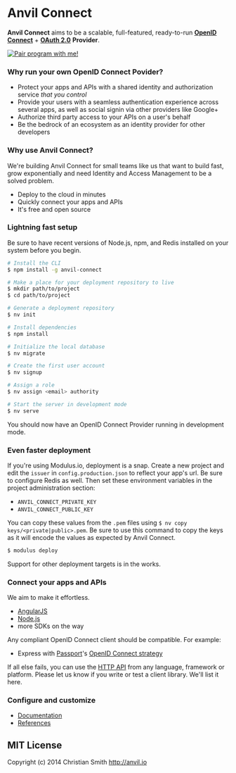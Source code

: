 # Anvil Connect

**Anvil Connect** aims to be a scalable, full-featured, ready-to-run
[**OpenID Connect**](http://openid.net/connect/) + [**OAuth 2.0**](http://tools.ietf.org/html/rfc6749) **Provider**.

<a href="https://www.google.com/calendar/selfsched?sstoken=UUx1dWZaTzBaY2lCfGRlZmF1bHR8MGViMzcyZDg0OTUyOGZkOTNjM2M2ZDMxMmYwMWM0Yjg" title="Pair program with me!">
  <img  src="http://pairprogramwith.me/badge.png"
        alt="Pair program with me!" />
</a>

### Why run your own OpenID Connect Povider?

* Protect your apps and APIs with a shared identity and authorization service *that you control*
* Provide your users with a seamless authentication experience across several apps, as well as social signin via other providers like Google+
* Authorize third party access to your APIs on a user's behalf
* Be the bedrock of an ecosystem as an identity provider for other developers


### Why use **Anvil Connect**?

We're building Anvil Connect for small teams like us that want to build fast, grow exponentially and need Identity and Access Management to be a solved problem.

* Deploy to the cloud in minutes
* Quickly connect your apps and APIs
* It's free and open source


### Lightning fast setup

Be sure to have recent versions of Node.js, npm, and Redis installed on your system before you begin.

```bash
# Install the CLI
$ npm install -g anvil-connect

# Make a place for your deployment repository to live
$ mkdir path/to/project
$ cd path/to/project

# Generate a deployment repository
$ nv init

# Install dependencies
$ npm install

# Initialize the local database
$ nv migrate

# Create the first user account
$ nv signup

# Assign a role
$ nv assign <email> authority

# Start the server in development mode
$ nv serve
```

You should now have an OpenID Connect Provider running in development mode.


### Even faster deployment

If you're using Modulus.io, deployment is a snap. Create a new project and edit the `issuer` in `config.production.json` to reflect your app's url. Be sure to configure Redis as well. Then set these environment variables in the project administration section:

* `ANVIL_CONNECT_PRIVATE_KEY`
* `ANVIL_CONNECT_PUBLIC_KEY`

You can copy these values from the `.pem` files using `$ nv copy keys/<private|public>.pem`. Be sure to use this command to copy the keys as it will encode the values as expected by Anvil Connect.

```bash
$ modulus deploy
```

Support for other deployment targets is in the works.


### Connect your apps and APIs

We aim to make it effortless.

* [AngularJS](https://github.com/christiansmith/anvil-connect-js)
* [Node.js](https://github.com/christiansmith/anvil-connect-nodejs)
* more SDKs on the way

Any compliant OpenID Connect client should be compatible. For example:

* Express with [Passport](http://passportjs.org/)'s [OpenID Connect strategy](https://github.com/jaredhanson/passport-openidconnect)

If all else fails, you can use the [HTTP API](https://github.com/christiansmith/anvil-connect/wiki/Documentation#http-api) from any language, framework or platform. Please let us know if you write or test a client library. We'll list it here.


### Configure and customize

* [Documentation](https://github.com/christiansmith/anvil-connect/wiki/Documentation)
* [References](https://github.com/christiansmith/anvil-connect/wiki/References)


## MIT License

Copyright (c) 2014 Christian Smith http://anvil.io


